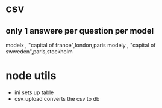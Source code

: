 # csv

##  only 1 answere per question per model
modelx , "capital of france",london,paris 
modely , "capital of swweden",paris,stockholm

# node utils 
- ini sets up table
- csv_upload converts the csv to db
